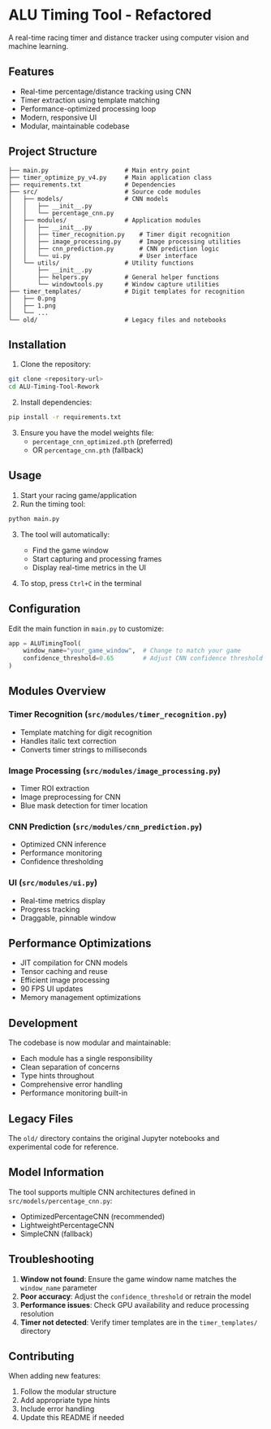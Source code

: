 # ALU Timing Tool - Refactored

A real-time racing timer and distance tracker using computer vision and machine learning.

## Features

- Real-time percentage/distance tracking using CNN
- Timer extraction using template matching
- Performance-optimized processing loop
- Modern, responsive UI
- Modular, maintainable codebase

## Project Structure

```
├── main.py                     # Main entry point
├── timer_optimize_py_v4.py     # Main application class
├── requirements.txt            # Dependencies
├── src/                        # Source code modules
│   ├── models/                 # CNN models
│   │   ├── __init__.py
│   │   └── percentage_cnn.py
│   ├── modules/                # Application modules
│   │   ├── __init__.py
│   │   ├── timer_recognition.py    # Timer digit recognition
│   │   ├── image_processing.py     # Image processing utilities
│   │   ├── cnn_prediction.py       # CNN prediction logic
│   │   └── ui.py                   # User interface
│   └── utils/                  # Utility functions
│       ├── __init__.py
│       ├── helpers.py          # General helper functions
│       └── windowtools.py      # Window capture utilities
├── timer_templates/            # Digit templates for recognition
│   ├── 0.png
│   ├── 1.png
│   └── ...
└── old/                        # Legacy files and notebooks
```

## Installation

1. Clone the repository:
```bash
git clone <repository-url>
cd ALU-Timing-Tool-Rework
```

2. Install dependencies:
```bash
pip install -r requirements.txt
```

3. Ensure you have the model weights file:
   - `percentage_cnn_optimized.pth` (preferred)
   - OR `percentage_cnn.pth` (fallback)

## Usage

1. Start your racing game/application
2. Run the timing tool:
```bash
python main.py
```

3. The tool will automatically:
   - Find the game window
   - Start capturing and processing frames
   - Display real-time metrics in the UI

4. To stop, press `Ctrl+C` in the terminal

## Configuration

Edit the main function in `main.py` to customize:

```python
app = ALUTimingTool(
    window_name="your_game_window",  # Change to match your game
    confidence_threshold=0.65        # Adjust CNN confidence threshold
)
```

## Modules Overview

### Timer Recognition (`src/modules/timer_recognition.py`)
- Template matching for digit recognition
- Handles italic text correction
- Converts timer strings to milliseconds

### Image Processing (`src/modules/image_processing.py`)
- Timer ROI extraction
- Image preprocessing for CNN
- Blue mask detection for timer location

### CNN Prediction (`src/modules/cnn_prediction.py`)
- Optimized CNN inference
- Performance monitoring
- Confidence thresholding

### UI (`src/modules/ui.py`)
- Real-time metrics display
- Progress tracking
- Draggable, pinnable window

## Performance Optimizations

- JIT compilation for CNN models
- Tensor caching and reuse
- Efficient image processing
- 90 FPS UI updates
- Memory management optimizations

## Development

The codebase is now modular and maintainable:

- Each module has a single responsibility
- Clean separation of concerns
- Type hints throughout
- Comprehensive error handling
- Performance monitoring built-in

## Legacy Files

The `old/` directory contains the original Jupyter notebooks and experimental code for reference.

## Model Information

The tool supports multiple CNN architectures defined in `src/models/percentage_cnn.py`:
- OptimizedPercentageCNN (recommended)
- LightweightPercentageCNN
- SimpleCNN (fallback)

## Troubleshooting

1. **Window not found**: Ensure the game window name matches the `window_name` parameter
2. **Poor accuracy**: Adjust the `confidence_threshold` or retrain the model
3. **Performance issues**: Check GPU availability and reduce processing resolution
4. **Timer not detected**: Verify timer templates are in the `timer_templates/` directory

## Contributing

When adding new features:
1. Follow the modular structure
2. Add appropriate type hints
3. Include error handling
4. Update this README if needed
